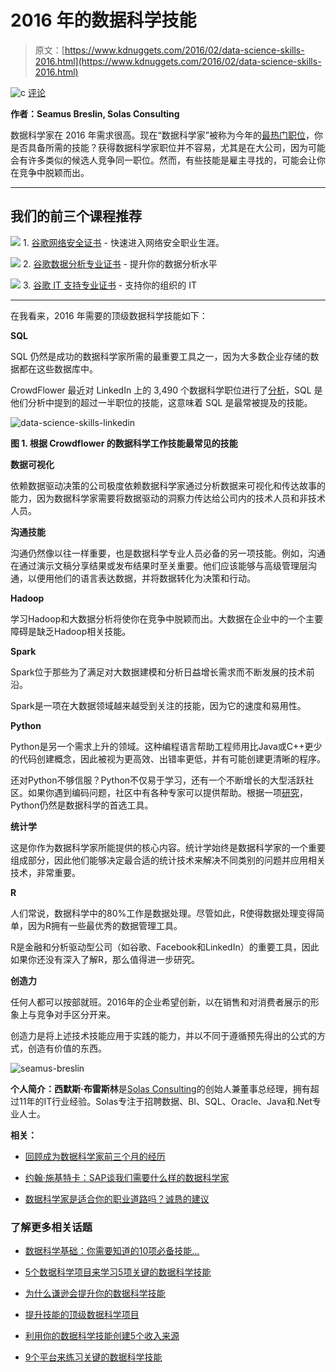 # 2016 年的数据科学技能

> 原文：[https://www.kdnuggets.com/2016/02/data-science-skills-2016.html](https://www.kdnuggets.com/2016/02/data-science-skills-2016.html)

![c](../Images/3d9c022da2d331bb56691a9617b91b90.png) [评论](#comments)

**作者：Seamus Breslin, Solas Consulting**

数据科学家在 2016 年需求很高。现在“数据科学家”被称为今年的[最热门职位](http://www.computerworld.com/article/3025440/data-analytics/why-data-scientist-is-this-years-hottest-job.html)，你是否具备所需的技能？获得数据科学家职位并不容易，尤其是在大公司，因为可能会有许多类似的候选人竞争同一职位。然而，有些技能是雇主寻找的，可能会让你在竞争中脱颖而出。

* * *

## 我们的前三个课程推荐

![](../Images/0244c01ba9267c002ef39d4907e0b8fb.png) 1\. [谷歌网络安全证书](https://www.kdnuggets.com/google-cybersecurity) - 快速进入网络安全职业生涯。

![](../Images/e225c49c3c91745821c8c0368bf04711.png) 2\. [谷歌数据分析专业证书](https://www.kdnuggets.com/google-data-analytics) - 提升你的数据分析水平

![](../Images/0244c01ba9267c002ef39d4907e0b8fb.png) 3\. [谷歌 IT 支持专业证书](https://www.kdnuggets.com/google-itsupport) - 支持你的组织的 IT

* * *

在我看来，2016 年需要的顶级数据科学技能如下：

**SQL**

SQL 仍然是成功的数据科学家所需的最重要工具之一，因为大多数企业存储的数据都在这些数据库中。

CrowdFlower 最近对 LinkedIn 上的 3,490 个数据科学职位进行了[分析](http://www.crowdflower.com/blog/what-skills-should-data-scientists-have-in-2016)，SQL 是他们分析中提到的超过一半职位的技能，这意味着 SQL 是最常被提及的技能。

![data-science-skills-linkedin](../Images/dac9154b7dea6a59e951ccdd77251226.png)

**图 1. 根据 Crowdflower 的数据科学工作技能最常见的技能**

**数据可视化**

依赖数据驱动决策的公司极度依赖数据科学家通过分析数据来可视化和传达故事的能力，因为数据科学家需要将数据驱动的洞察力传达给公司内的技术人员和非技术人员。

**沟通技能**

沟通仍然像以往一样重要，也是数据科学专业人员必备的另一项技能。例如，沟通在通过演示文稿分享结果或发布结果时至关重要。他们应该能够与高级管理层沟通，以便用他们的语言表达数据，并将数据转化为决策和行动。

**Hadoop**

学习Hadoop和大数据分析将使你在竞争中脱颖而出。大数据在企业中的一个主要障碍是缺乏Hadoop相关技能。

**Spark**

Spark位于那些为了满足对大数据建模和分析日益增长需求而不断发展的技术前沿。

Spark是一项在大数据领域越来越受到关注的技能，因为它的速度和易用性。

**Python**

Python是另一个需求上升的领域。这种编程语言帮助工程师用比Java或C++更少的代码创建概念，因此被视为更高效、出错率更低，并有可能创建更清晰的程序。

还对Python不够信服？Python不仅易于学习，还有一个不断增长的大型活跃社区。如果你遇到编码问题，社区中有各种专家可以提供帮助。根据一项[研究](https://www.packtpub.com/skillup/data-salary-report)，Python仍然是数据科学的首选工具。

**统计学**

这是你作为数据科学家所能提供的核心内容。统计学始终是数据科学家的一个重要组成部分，因此他们能够决定最合适的统计技术来解决不同类别的问题并应用相关技术，非常重要。

**R**

人们常说，数据科学中的80%工作是数据处理。尽管如此，R使得数据处理变得简单，因为R拥有一些最优秀的数据管理工具。

R是金融和分析驱动型公司（如谷歌、Facebook和LinkedIn）的重要工具，因此如果你还没有深入了解R，那么值得进一步研究。

**创造力**

任何人都可以按部就班。2016年的企业希望创新，以在销售和对消费者展示的形象上与竞争对手区分开来。

创造力是将上述技术技能应用于实践的能力，并以不同于遵循预先得出的公式的方式，创造有价值的东西。

![seamus-breslin](../Images/ddd3970c37193656e2b5deeee2d4c1d0.png)

**个人简介：西默斯·布雷斯林**是[Solas Consulting](http://www.solasconsulting.ie/)的创始人兼董事总经理，拥有超过11年的IT行业经验。Solas专注于招聘数据、BI、SQL、Oracle、Java和.Net专业人士。

**相关：**

+   [回顾成为数据科学家前三个月的经历](/2016/01/look-back-1st-three-months-data-scientist.html)

+   [约翰·施基特卡：SAP谈我们需要什么样的数据科学家](/2015/01/interview-john-schitka-sap-data-scientist.html)

+   [数据科学家是适合你的职业道路吗？诚恳的建议](/2014/03/data-scientist-right-career-path-candid-advice.html)

### 了解更多相关话题

+   [数据科学基础：你需要知道的10项必备技能…](https://www.kdnuggets.com/2020/10/data-science-minimum-10-essential-skills.html)

+   [5个数据科学项目来学习5项关键的数据科学技能](https://www.kdnuggets.com/2022/03/5-data-science-projects-learn-5-critical-data-science-skills.html)

+   [为什么谦逊会提升你的数据科学技能](https://www.kdnuggets.com/2022/01/humbling-improve-data-science-skills.html)

+   [提升技能的顶级数据科学项目](https://www.kdnuggets.com/2022/04/top-data-science-projects-build-skills.html)

+   [利用你的数据科学技能创建5个收入来源](https://www.kdnuggets.com/2023/03/data-science-skills-create-5-streams-income.html)

+   [9个平台来练习关键的数据科学技能](https://www.kdnuggets.com/2023/03/9-top-platforms-practice-key-data-science-skills.html)
